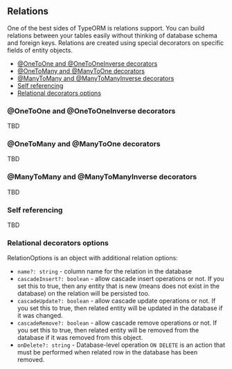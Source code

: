 ## Relations

One of the best sides of TypeORM is relations support. You can build relations between your tables
easily without thinking of database schema and foreign keys. Relations are created using special decorators
on specific fields of entity objects.

* [@OneToOne and @OneToOneInverse decorators](#@OneToOne-and-@OneToOneInverse-decorators)
* [@OneToMany and @ManyToOne decorators](#@OneToMany-and-@ManyToOne-decorators)
* [@ManyToMany and @ManyToManyInverse decorators](#@ManyToMany-and-@ManyToManyInverse-decorators)
* [Self referencing](#self-referencing)
* [Relational decorators options](#RelationOptions)

### @OneToOne and @OneToOneInverse decorators

TBD

### @OneToMany and @ManyToOne decorators

TBD

### @ManyToMany and @ManyToManyInverse decorators

TBD

### Self referencing

TBD

### Relational decorators options

RelationOptions is an object with additional relation options:

* `name?: string` - column name for the relation in the database
* `cascadeInsert?: boolean` - allow cascade insert operations or not. If you set this to true, then any entity that
is new (means does not exist in the database) on the relation will be persisted too.
* `cascadeUpdate?: boolean` - allow cascade update operations or not. If you set this to true, then related entity
 will be updated in the database if it was changed.
* `cascadeRemove?: boolean` - allow cascade remove operations or not. If you set this to true, then related entity
 will be removed from the database if it was removed from this object.
* `onDelete?: string` - Database-level operation `ON DELETE` is an action that must be performed when related row in
 the database has been removed.